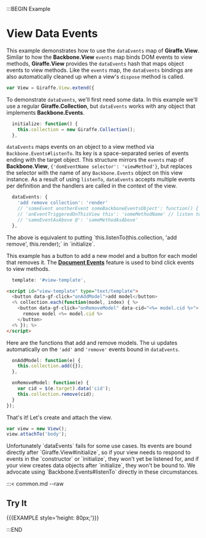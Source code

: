 :::BEGIN Example


# View Data Events

This example demonstrates how to use the `dataEvents` map of __Giraffe.View__.
Similar to how the __Backbone.View__ `events` map binds DOM events to view
methods, __Giraffe.View__ provides the `dataEvents` hash that maps object events
to view methods. Like the `events` map, the `dataEvents` bindings are also
automatically cleaned up when a view's `dispose` method is called.

```js
var View = Giraffe.View.extend({
```

To demonstrate `dataEvents`, we'll first need some data. In this example we'll
use a regular __Giraffe.Collection__, but `dataEvents` works with any object
that implements __Backbone.Events__.

```js
  initialize: function() {
    this.collection = new Giraffe.Collection();
  },
```

`dataEvents` maps events on an object to a view method via `Backbone.Events#listenTo`.
Its key is a space-separated series of events ending with the target object.
This structure mirrors the `events` map of __Backbone.View__,
`{'domEventName selector': 'viewMethod'}`, but replaces the selector with the
name of any `Backbone.Events` object on this view instance.
As a result of using `listenTo`, `dataEvents` accepts multiple events per
definition and the handlers are called in the context of the view.

```js
  dataEvents: {
    'add remove collection': 'render'
    // 'someEvent anotherEvent someBackboneEventsObject': function() { ... }
    // 'anEventTriggeredOnThisView this': 'someMethodName' // listen to self
    // 'sameEventAsAbove @': 'sameMethodAsAbove'
  },
```

<div class="note">
  The above is equivalent to putting
  `this.listenTo(this.collection, 'add remove', this.render);` in `initialize`.
</div>

This example has a button to add a new model and a button for each model that
removes it. The [__Document Events__](documentEvents.html) feature is used to
bind click events to view methods.

```js
  template: '#view-template',
```

```html
<script id="view-template" type="text/template">
  <button data-gf-click="onAddModel">add model</button>
  <% collection.each(function(model, index) { %>
    <button data-gf-click="onRemoveModel" data-cid="<%= model.cid %>">
      remove model <%= model.cid %>
    </button>
  <% }); %>
</script>
```

Here are the functions that add and remove models. The ui updates automatically
on the `'add'` and `'remove'` events bound in `dataEvents`.

```js
  onAddModel: function(e) {
    this.collection.add({});
  },

  onRemoveModel: function(e) {
    var cid = $(e.target).data('cid');
    this.collection.remove(cid);
  }
});
```

That's it! Let's create and attach the view.

```js
var view = new View();
view.attachTo('body');
```

<div class="note">
  Unfortunately `dataEvents` fails for some use cases. Its events are bound
  directly after `Giraffe.View#initialize`, so if your view needs to respond
  to events  in the `constructor` or `initialize`, they won't yet be listened
  for, and if your view creates data objects after `initialize`, they won't
  be bound to. We advocate using `Backbone.Events#listenTo` directly in these
  circumstances.
</div>

:::< common.md --raw

## Try It

{{{EXAMPLE style='height: 80px;'}}}


:::END
